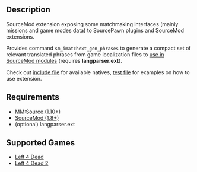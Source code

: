 Description
------
SourceMod extension exposing some matchmaking interfaces (mainly missions and game modes data) to SourcePawn plugins and SourceMod extensions.

Provides command `sm_imatchext_gen_phrases` to generate a compact set of relevant translated phrases from game localization files to [use in SourceMod modules](https://wiki.alliedmods.net/Translations_(SourceMod_Scripting)) (requires **langparser.ext**).

Check out [include file](extra/scripting/include/imatchext.inc) for available natives, [test file](extra/scripting/test_imatchext.sp) for examples on how to use extension.

Requirements
------
- [MM:Source (1.10+)](https://www.sourcemm.net/)
- [SourceMod (1.8+)](https://www.sourcemod.net/)
- (optional) langparser.ext

Supported Games
------
- [Left 4 Dead](https://store.steampowered.com/app/500/Left_4_Dead/)
- [Left 4 Dead 2](https://store.steampowered.com/app/550/Left_4_Dead_2/)

